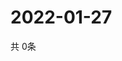 # 2022-01-27
  共 0条

  <!-- BEGIN -->
  <!-- 最后更新时间Thu Jan 27 2022 08:06:45 GMT+0000 (Coordinated Universal Time) -->
  
  <!-- END -->
  
  